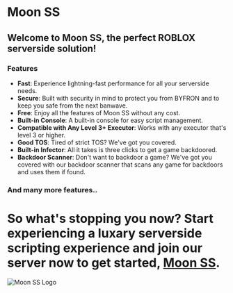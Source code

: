 # Moon SS

## Welcome to Moon SS, the perfect ROBLOX serverside solution!

### Features

- **Fast**: Experience lightning-fast performance for all your serverside needs.
- **Secure**: Built with security in mind to protect you from BYFRON and to keep you safe from the next banwave.
- **Free**: Enjoy all the features of Moon SS without any cost.
- **Built-in Console**: A built-in console for easy script management.
- **Compatible with Any Level 3+ Executor**: Works with any executor that's level 3 or higher.
- **Good TOS**: Tired of strict TOS? We've got you covered.
- **Built-in Infector**: All it takes is three clicks to get a game backdoored.
- **Backdoor Scanner**: Don't want to backdoor a game? We've got you covered with our backdoor scanner that scans any game for backdoors and uses them if found.
### And many more features..
# So what's stopping you now? Start experiencing a luxary serverside scripting experience and join our server now to get started, [Moon SS](https://discord.gg/TSZ67HYcgB).
![Moon SS Logo](https://i.ibb.co/30ssdwr/logo534534.png)
